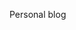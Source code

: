 Personal blog

<a href="https://www.netlify.com">
  <img data-src="https://www.netlify.com/img/global/badges/netlify-dark.svg"/>
</a>